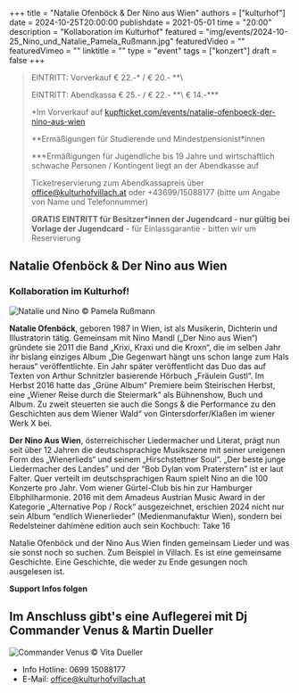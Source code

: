 +++
title = "Natalie Ofenböck & Der Nino aus Wien"
authors = ["kulturhof"]
date = 2024-10-25T20:00:00
publishdate = 2021-05-01
time = "20:00"
description = "Kollaboration im Kulturhof"
featured = "img/events/2024-10-25_Nino_und_Natalie_Pamela_Rußmann.jpg"
featuredVideo = ""
featuredVimeo = ""
linktitle = ""
type = "event"
tags = ["konzert"]
draft = false
+++

> EINTRITT: Vorverkauf € 22.-\* / € 20.- *\*\
> 
> EINTRITT: Abendkassa € 25.- / € 22.- *\*\ € 14.-\*\*\*
>
> \*Im Vorverkauf auf [kupfticket.com/events/natalie-ofenboeck-der-nino-aus-wien](https://kupfticket.com/events/natalie-ofenboeck-der-nino-aus-wien)
>
> \*\*Ermäßigungen für Studierende und Mindestpensionist\*innen
> 
> \*\*\*Ermäßigungen für Jugendliche bis 19 Jahre und wirtschaftlich schwache Personen / Kontingent liegt an der Abendkasse auf
>
> Ticketreservierung zum Abendkassapreis über office@kulturhofvillach.at oder +43699/15088177 (bitte um Angabe von Name und Telefonnummer) 
>
> **GRATIS EINTRITT für Besitzer\*innen der Jugendcard - nur gültig bei Vorlage der Jugendcard** - für Einlassgarantie - bitten wir um Reservierung


## Natalie Ofenböck & Der Nino aus Wien

### Kollaboration im Kulturhof!

![Natalie und Nino](/img/events/2024-10-25_Nino_und_Natalie_Pamela_Rußmann.jpg)
© Pamela Rußmann

**Natalie Ofenböck**, geboren 1987 in Wien, ist als Musikerin, Dichterin und Illustratorin tätig. 
Gemeinsam mit Nino Mandl („Der Nino aus Wien“) gründete sie 2011 die Band „Krixi, Kraxi und die Kroxn“, die im selben Jahr ihr bislang einziges Album „Die Gegenwart hängt uns schon lange zum Hals heraus“ veröffentlichte. Ein Jahr später veröffentlicht das Duo das auf Texten von Arthur Schnitzler basierende Hörbuch „Fräulein Gustl“. Im Herbst 2016 hatte das „Grüne Album“ Premiere beim Steirischen Herbst, eine „Wiener Reise durch die Steiermark“ als Bühnenshow, Buch und Album.
Zu zweit steuerten sie auch die Songs & die Performance zu den  Geschichten aus dem Wiener Wald“ von Gintersdorfer/Klaßen im wiener Werk X bei.

**Der Nino Aus Wien**, österreichischer Liedermacher und Literat, prägt nun seit über 12 Jahren die deutschsprachige Musikszene mit seiner ureigenen Form des „Wienerlieds“ und seinem „Hirschstettner Soul“. „Der beste junge Liedermacher des Landes” und der “Bob Dylan vom Praterstern” ist er laut Falter. Quer verteilt im deutschsprachigen Raum spielt Nino an die 100 Konzerte pro Jahr. Vom wiener Gürtel-Club bis hin zur Hamburger Elbphilharmonie. 2016 mit dem Amadeus Austrian Music Award in der Kategorie „Alternative Pop / Rock“ ausgezeichnet, erschien 2024 nicht nur sein Album “endlich Wienerlieder” (Medienmanufaktur Wien), sondern bei Redelsteiner dahimène edition auch sein Kochbuch: Take 16
 
Natalie Ofenböck und der Nino Aus Wien finden gemeinsam Lieder und was sie sonst noch so suchen. Zum Beispiel in Villach. Es ist eine gemeinsame Geschichte. Eine Geschichte, die weder zu Ende gesungen noch ausgelesen ist.

**Support Infos folgen**

## Im Anschluss gibt's eine Auflegerei mit Dj Commander Venus & Martin Dueller

![Commander Venus](/img/events/2024-06-28_CommanderVenus_c_VitaDueller.jpg)
© Vita Dueller



- Info Hotline: 0699 15088177 
- E-Mail: office@kulturhofvillach.at
